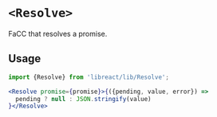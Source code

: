 # `<Resolve>`

FaCC that resolves a promise.

## Usage

```jsx
import {Resolve} from 'libreact/lib/Resolve';

<Resolve promise={promise}>{({pending, value, error}) =>
  pending ? null : JSON.stringify(value)
}</Resolve>
```
